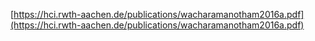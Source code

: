 [https://hci.rwth-aachen.de/publications/wacharamanotham2016a.pdf](https://hci.rwth-aachen.de/publications/wacharamanotham2016a.pdf)
